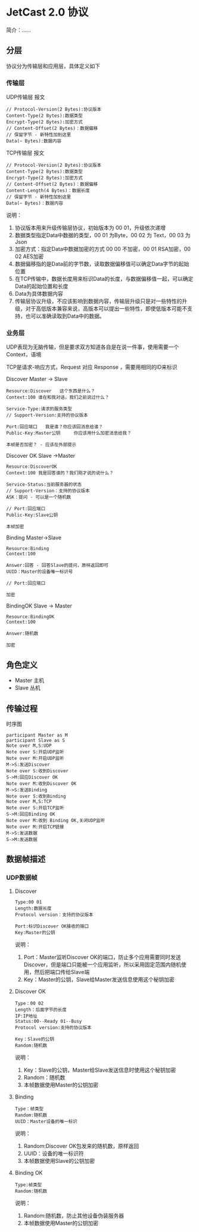 # JetCast 2.0 协议

简介：……

## 分层

协议分为传输层和应用层，具体定义如下

### 传输层

UDP传输层 报文

```
// Protocol-Version(2 Bytes):协议版本
Content-Type(2 Bytes):数据类型
Encrypt-Type(2 Bytes):加密方式
// Content-Offset(2 Bytes)：数据偏移
// 保留字节 - 新特性加到这里
Data(~ Bytes):数据内容
```



TCP传输层 报文

```
// Protocol-Version(2 Bytes):协议版本
Content-Type(2 Bytes):数据类型
Encrypt-Type(2 Bytes):加密方式
// Content-Offset(2 Bytes)：数据偏移
Content-Length(4 Bytes)：数据长度
// 保留字节 - 新特性加到这里
Data(~ Bytes)：数据内容
```

说明：

1. 协议版本用来升级传输层协议，初始版本为 00 01，升级依次递增
2. 数据类型指定Data中数据的类型，00 01 为Byte，00 02 为 Text，00 03 为Json
3. 加密方式：指定Data中数据加密的方式 00 00 不加密，00 01 RSA加密，00 02 AES加密
4. 数据偏移指的是Data前的字节数，读取数据偏移值可以确定Data字节的起始位置
5. 在TCP传输中，数据长度用来标识Data的长度，与数据偏移值一起，可以确定Data的起始位置和长度
6. Data为具体数据内容
7. 传输层协议升级，不应该影响到数据内容，传输层升级只是对一些特性的升级，对于高低版本兼容来说，高版本可以提出一些特性，即使低版本可能不支持，也可以准确读取到Data中的数据。

### 业务层

UDP表现为无脑传输，但是要求双方知道各自是在说一件事，使用需要一个Context，语境

TCP是请求-响应方式，Request 对应 Response ，需要用相同的ID来标识



Discover		Master -> Slave

```
Resource:Discover	这个东西是什么？
Context:100	谁在和我对话，我们之前说过什么？

Service-Type:请求的服务类型
// Support-Version:支持的协议版本

Port:回应端口	我是谁？你应该回消息给谁？
Public-Key:Master公钥		你应该用什么加密消息给我？

本帧是否加密？ - 应该在外部提示
```

Discover OK	 Slave ->Master

```
Resource:DiscoverOK
Context:100 我是回答谁的？我们刚才说的说什么？

Service-Status:当前服务器的状态
// Support-Version：支持的协议版本
ASK：提问 - 可以是一个随机数

// Port:回应端口
Public-Key:Slave公钥

本帧加密
```

Binding		Master->Slave

```
Resource:Binding
Context:100

Answer:回答 - 回答Slave的提问，原样返回即可
UUID：Master的设备唯一标识号

// Port:回应端口

加密
```

BindingOK Slave -> Master

```
Resource:BindingOK
Context:100

Answer:随机数

加密
```



## 角色定义

- Master 主机
- Slave 丛机

## 传输过程

时序图

```sequence
participant Master as M
participant Slave as S
Note over M,S:UDP
Note over S:开启UDP监听
Note over M:开启UDP监听
M->S:发送Discover
Note over S:收到Discover
S->M:回应Discover OK
Note over M:收到Discover OK
M->S:发送Binding
Note over S:收到Binding
Note over M,S:TCP
Note over S:开启TCP监听
S->M:回应Binding OK
Note over M:收到 Binding OK,关闭UDP监听
Note over M:开启TCP链接
M->S:发送数据
S->M:发送数据
```

## 数据帧描述

### UDP数据帧

1. Discover

   ```
   Type:00 01
   Length:数据长度
   Protocol version：支持的协议版本

   Port:标识Discover OK接收的端口
   Key:Master的公钥
   ```

   说明：

   1. Port：Master监听Discover OK的端口，防止多个应用需要同时发送Discover，但是端口只能被一个应用监听，所以采用固定范围内随机使用，然后把端口传给Slave端
   2. Key：Master的公钥，Slave给Master发送信息使用这个秘钥加密

2. Discover OK

   ```
   Type：00 02
   Length：后面字节的长度
   IP:IP地址
   Status:00--Ready 01--Busy
   Protocol version:支持的协议版本

   Key：Slave的公钥
   Random:随机数
   ```

   说明：

   1. Key：Slave的公钥，Master给Slave发送信息时使用这个秘钥加密
   2. Random：随机数
   3. 本帧数据使用Master的公钥加密

3. Binding

   ```
   Type：帧类型
   Random:随机数
   UUID：Master设备的唯一标识
   ```

   说明：

   1. Random:Discover OK包发来的随机数，原样返回
   2. UUID：设备的唯一标识符
   3. 本帧数据使用Slave的公钥加密

4. Binding OK

   ```
   Type:帧类型
   Random:随机数
   ```

   说明：

   1. Random:随机数，防止其他设备伪装服务器
   2. 本帧数据使用Master的公钥加密



